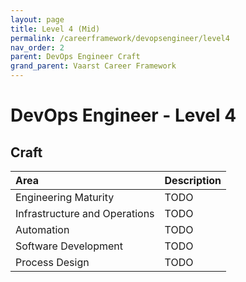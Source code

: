 ```yaml
---
layout: page
title: Level 4 (Mid)
permalink: /careerframework/devopsengineer/level4
nav_order: 2
parent: DevOps Engineer Craft
grand_parent: Vaarst Career Framework
---
```


# DevOps Engineer - Level 4

## Craft

|Area          | Description       |
|:-------------|:------------------|
| Engineering Maturity | TODO |
| Infrastructure and Operations | TODO |
| Automation | TODO |
| Software Development | TODO |
| Process Design | TODO |
